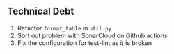 ## Technical Debt

1. Refactor `format_table` in `util.py`
1. Sort out problem with SonarCloud on Github actions  
1. Fix the configuration for test-lint as it is broken
